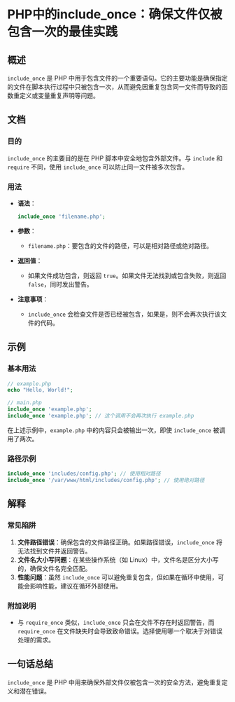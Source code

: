 <!--
Meta Description: # PHP中的include_once：确保文件仅被包含一次的最佳实践 ## 概述 `include_once` 是 PHP 中用于包含文件的一个重要语句。它的主要功能是确保指定的文件在脚本执行过程中只被包含一次，从而避免因重复包含同一文件而导致的函数重定义或变量重复声明等问题。 ## 文档 ###...
Meta Keywords: php, include_once, example, filename, 则返回
-->

# PHP中的include_once：确保文件仅被包含一次的最佳实践

## 概述
`include_once` 是 PHP 中用于包含文件的一个重要语句。它的主要功能是确保指定的文件在脚本执行过程中只被包含一次，从而避免因重复包含同一文件而导致的函数重定义或变量重复声明等问题。

## 文档
### 目的
`include_once` 的主要目的是在 PHP 脚本中安全地包含外部文件。与 `include` 和 `require` 不同，使用 `include_once` 可以防止同一文件被多次包含。

### 用法
- **语法**：
  ```php
  include_once 'filename.php';
  ```
- **参数**：
  - `filename.php`：要包含的文件的路径，可以是相对路径或绝对路径。

- **返回值**：
  - 如果文件成功包含，则返回 `true`。如果文件无法找到或包含失败，则返回 `false`，同时发出警告。

- **注意事项**：
  - `include_once` 会检查文件是否已经被包含，如果是，则不会再次执行该文件的代码。

## 示例
### 基本用法
```php
// example.php
echo "Hello, World!";
```

```php
// main.php
include_once 'example.php';
include_once 'example.php'; // 这个调用不会再次执行 example.php
```

在上述示例中，`example.php` 中的内容只会被输出一次，即使 `include_once` 被调用了两次。

### 路径示例
```php
include_once 'includes/config.php'; // 使用相对路径
include_once '/var/www/html/includes/config.php'; // 使用绝对路径
```

## 解释
### 常见陷阱
1. **文件路径错误**：确保包含的文件路径正确。如果路径错误，`include_once` 将无法找到文件并返回警告。
2. **文件名大小写问题**：在某些操作系统（如 Linux）中，文件名是区分大小写的，确保文件名完全匹配。
3. **性能问题**：虽然 `include_once` 可以避免重复包含，但如果在循环中使用，可能会影响性能，建议在循环外部使用。

### 附加说明
- 与 `require_once` 类似，`include_once` 只会在文件不存在时返回警告，而 `require_once` 在文件缺失时会导致致命错误。选择使用哪一个取决于对错误处理的需求。

## 一句话总结
`include_once` 是 PHP 中用来确保外部文件仅被包含一次的安全方法，避免重复定义和潜在错误。